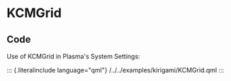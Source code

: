 KCMGrid
=======

Code
----

Use of KCMGrid in Plasma\'s System Settings:

::: {.literalinclude language="qml"}
/../../examples/kirigami/KCMGrid.qml
:::
